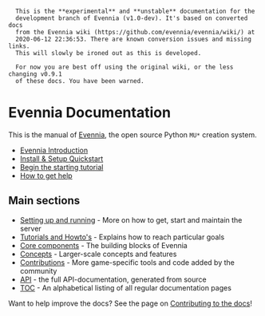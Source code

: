 
```warning::

  This is the **experimental** and **unstable** documentation for the
  development branch of Evennia (v1.0-dev). It's based on converted docs
  from the Evennia wiki (https://github.com/evennia/evennia/wiki/) at
  2020-06-12 22:36:53. There are known conversion issues and missing links. 
  This will slowly be ironed out as this is developed.

  For now you are best off using the original wiki, or the less changing v0.9.1
  of these docs. You have been warned.
```

# Evennia Documentation

This is the manual of [Evennia](http://www.evennia.com), the open source Python
`MU*` creation system. 

- [Evennia Introduction](Evennia-Introduction)
- [Install & Setup Quickstart](Setup/Setup-Quickstart)
- [Begin the starting tutorial](Howto/Starting/Starting-Introduction)
- [How to get help](How-To-Get-And-Give-Help)

## Main sections 

- [Setting up and running](Setup/Setup-Overview) - More on how to get, start and maintain the server
- [Tutorials and Howto's](Howto) - Explains how to reach particular goals
- [Core components](Components) - The building blocks of Evennia
- [Concepts](Concepts) - Larger-scale concepts and features 
- [Contributions](Contrib) - More game-specific tools and code added by the community
- [API](Evennia-API) - the full API-documentation, generated from source
- [TOC](toc) - An alphabetical listing of all regular documentation pages

Want to help improve the docs? See the page on
[Contributing to the docs](Contributing-Docs)!
